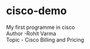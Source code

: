 # cisco-demo
My first programme in cisco
<br>
Author -Rohit Varma
<br>
Topic - Cisco Billing and Pricing 
